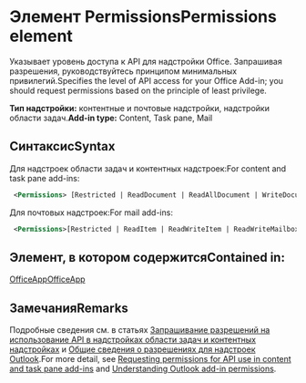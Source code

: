 # <a name="permissions-element"></a><span data-ttu-id="dc769-101">Элемент Permissions</span><span class="sxs-lookup"><span data-stu-id="dc769-101">Permissions element</span></span>

<span data-ttu-id="dc769-102">Указывает уровень доступа к API для надстройки Office. Запрашивая разрешения, руководствуйтесь принципом минимальных привилегий.</span><span class="sxs-lookup"><span data-stu-id="dc769-102">Specifies the level of API access for your Office Add-in; you should request permissions based on the principle of least privilege.</span></span>

<span data-ttu-id="dc769-103">**Тип надстройки:** контентные и почтовые надстройки, надстройки области задач.</span><span class="sxs-lookup"><span data-stu-id="dc769-103">**Add-in type:** Content, Task pane, Mail</span></span>

## <a name="syntax"></a><span data-ttu-id="dc769-104">Синтаксис</span><span class="sxs-lookup"><span data-stu-id="dc769-104">Syntax</span></span>

<span data-ttu-id="dc769-105">Для надстроек области задач и контентных надстроек:</span><span class="sxs-lookup"><span data-stu-id="dc769-105">For content and task pane add-ins:</span></span>

```XML
 <Permissions> [Restricted | ReadDocument | ReadAllDocument | WriteDocument | ReadWriteDocument]</Permissions>
```

<span data-ttu-id="dc769-106">Для почтовых надстроек:</span><span class="sxs-lookup"><span data-stu-id="dc769-106">For mail add-ins:</span></span>

```XML
 <Permissions>[Restricted | ReadItem | ReadWriteItem | ReadWriteMailbox]</Permissions>
```

## <a name="contained-in"></a><span data-ttu-id="dc769-107">Элемент, в котором содержится</span><span class="sxs-lookup"><span data-stu-id="dc769-107">Contained in:</span></span>

[<span data-ttu-id="dc769-108">OfficeApp</span><span class="sxs-lookup"><span data-stu-id="dc769-108">OfficeApp</span></span>](officeapp.md)

## <a name="remarks"></a><span data-ttu-id="dc769-109">Замечания</span><span class="sxs-lookup"><span data-stu-id="dc769-109">Remarks</span></span>

<span data-ttu-id="dc769-110">Подробные сведения см. в статьях [Запрашивание разрешений на использование API в надстройках области задач и контентных надстройках](https://docs.microsoft.com/office/dev/add-ins/develop/requesting-permissions-for-api-use-in-content-and-task-pane-add-ins) и [Общие сведения о разрешениях для надстроек Outlook](https://docs.microsoft.com/outlook/add-ins/understanding-outlook-add-in-permissions).</span><span class="sxs-lookup"><span data-stu-id="dc769-110">For more detail, see [Requesting permissions for API use in content and task pane add-ins](https://docs.microsoft.com/office/dev/add-ins/develop/requesting-permissions-for-api-use-in-content-and-task-pane-add-ins) and [Understanding Outlook add-in permissions](https://docs.microsoft.com/outlook/add-ins/understanding-outlook-add-in-permissions).</span></span>
